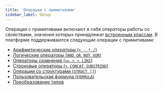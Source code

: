 ```yaml
---
title: 'Операции с примитивами'
sidebar_label: Обзор
---
```


Операции с примитивами включают в себя операторы работы со свойствами, значения которых принадлежат [встроенным классам](Built-in_classes.md). В платформе поддерживаются следующие операции с примитивами:

-   [Арифметические операторы (`+`, `-`, `*`, `/`)](Arithmetic_operators_+_-_..._.md)
-   [Логические операторы (`AND`, `OR`, `NOT`, `XOR`)](Logical_operators_AND_OR_NOT_XOR_.md)
-   [Операторы сравнения (`==`, `>`, `<`, `LIKE`)](Comparison_operators_=_..._.md)
-   [Строковые операторы (`+`, `CONCAT`, `SUBSTRING`)](String_operators_+_CONCAT_SUBSTRING_.md)
-   [Операции со структурами (`STRUCT`, `[]`)](Structure_operations_STRUCT_.md)
-   [Пользовательская формула (`FORMULA`)](Custom_formula_FORMULA_.md)
-   [Преобразование типов](Type_conversion.md)

 
